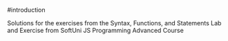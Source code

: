 #introduction

Solutions for the exercises from the Syntax, Functions, and Statements Lab and Exercise from SoftUni JS Programming Advanced Course
